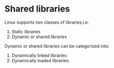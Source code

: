 # Shared libraries
Linux supports two classes of libraries,i.e.
1. Static libraries
2. Dynamic or shared libraries

Dynamic or shared libraries can be categorized into:
1. Dynamically linked libraries:
2. Dynamically loaded libraries:
